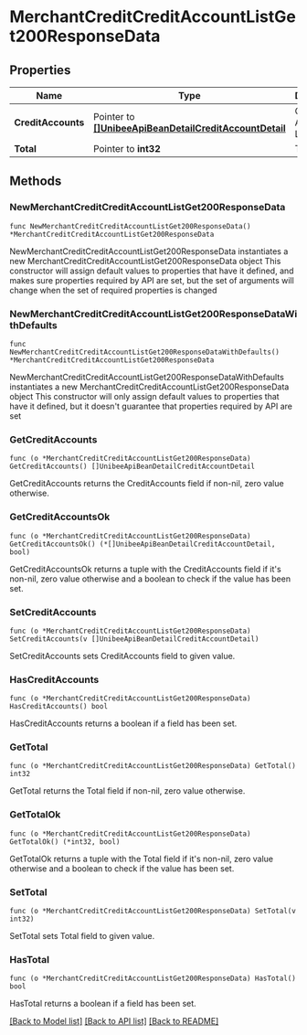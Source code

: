 # MerchantCreditCreditAccountListGet200ResponseData

## Properties

Name | Type | Description | Notes
------------ | ------------- | ------------- | -------------
**CreditAccounts** | Pointer to [**[]UnibeeApiBeanDetailCreditAccountDetail**](UnibeeApiBeanDetailCreditAccountDetail.md) | Credit Account List | [optional] 
**Total** | Pointer to **int32** | Total | [optional] 

## Methods

### NewMerchantCreditCreditAccountListGet200ResponseData

`func NewMerchantCreditCreditAccountListGet200ResponseData() *MerchantCreditCreditAccountListGet200ResponseData`

NewMerchantCreditCreditAccountListGet200ResponseData instantiates a new MerchantCreditCreditAccountListGet200ResponseData object
This constructor will assign default values to properties that have it defined,
and makes sure properties required by API are set, but the set of arguments
will change when the set of required properties is changed

### NewMerchantCreditCreditAccountListGet200ResponseDataWithDefaults

`func NewMerchantCreditCreditAccountListGet200ResponseDataWithDefaults() *MerchantCreditCreditAccountListGet200ResponseData`

NewMerchantCreditCreditAccountListGet200ResponseDataWithDefaults instantiates a new MerchantCreditCreditAccountListGet200ResponseData object
This constructor will only assign default values to properties that have it defined,
but it doesn't guarantee that properties required by API are set

### GetCreditAccounts

`func (o *MerchantCreditCreditAccountListGet200ResponseData) GetCreditAccounts() []UnibeeApiBeanDetailCreditAccountDetail`

GetCreditAccounts returns the CreditAccounts field if non-nil, zero value otherwise.

### GetCreditAccountsOk

`func (o *MerchantCreditCreditAccountListGet200ResponseData) GetCreditAccountsOk() (*[]UnibeeApiBeanDetailCreditAccountDetail, bool)`

GetCreditAccountsOk returns a tuple with the CreditAccounts field if it's non-nil, zero value otherwise
and a boolean to check if the value has been set.

### SetCreditAccounts

`func (o *MerchantCreditCreditAccountListGet200ResponseData) SetCreditAccounts(v []UnibeeApiBeanDetailCreditAccountDetail)`

SetCreditAccounts sets CreditAccounts field to given value.

### HasCreditAccounts

`func (o *MerchantCreditCreditAccountListGet200ResponseData) HasCreditAccounts() bool`

HasCreditAccounts returns a boolean if a field has been set.

### GetTotal

`func (o *MerchantCreditCreditAccountListGet200ResponseData) GetTotal() int32`

GetTotal returns the Total field if non-nil, zero value otherwise.

### GetTotalOk

`func (o *MerchantCreditCreditAccountListGet200ResponseData) GetTotalOk() (*int32, bool)`

GetTotalOk returns a tuple with the Total field if it's non-nil, zero value otherwise
and a boolean to check if the value has been set.

### SetTotal

`func (o *MerchantCreditCreditAccountListGet200ResponseData) SetTotal(v int32)`

SetTotal sets Total field to given value.

### HasTotal

`func (o *MerchantCreditCreditAccountListGet200ResponseData) HasTotal() bool`

HasTotal returns a boolean if a field has been set.


[[Back to Model list]](../README.md#documentation-for-models) [[Back to API list]](../README.md#documentation-for-api-endpoints) [[Back to README]](../README.md)


